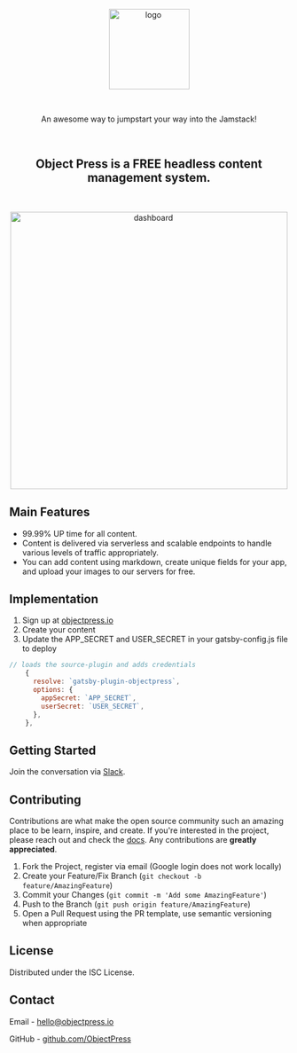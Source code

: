   <p align="center">
    <a href="https://www.objectpress.io">
      <img src="https://share.objectpress.io/logo-circle.png" alt="logo" width="145" height="145">
    </a> 
  </p>

  <br />

  <p align="center">
    An awesome way to jumpstart your way into the Jamstack!
  </p>

  <br />

  <h2 align="center">Object Press is a FREE headless content management system.</h2>

  <br />

  <p align="center">
    <a href="https://www.objectpress.io">
      <img src="https://share.objectpress.io/dashboard.png" alt="dashboard" width="auto" height="500">
    </a>
  </p>

## Main Features

- 99.99% UP time for all content.
- Content is delivered via serverless and scalable endpoints to handle various levels of traffic appropriately.
- You can add content using markdown, create unique fields for your app, and upload your images to our servers for free.

## Implementation

1. Sign up at [objectpress.io](https://www.objectpress.io)
2. Create your content
3. Update the APP_SECRET and USER_SECRET in your gatsby-config.js file to deploy

```js
// loads the source-plugin and adds credentials
    {
      resolve: `gatsby-plugin-objectpress`,
      options: {
        appSecret: `APP_SECRET`,
        userSecret: `USER_SECRET`,
      },
    },
```

## Getting Started

Join the conversation via [Slack](https://join.slack.com/t/object-press/shared_invite/zt-15dx55b3l-ApogR4eHsbA8RWK_es5cLw).

## Contributing

Contributions are what make the open source community such an amazing place to be learn, inspire, and create. If you're interested in the project, please reach out and check the [docs](https://objectpress.github.io/object-press/). Any contributions are **greatly appreciated**.

1. Fork the Project, register via email (Google login does not work locally)
2. Create your Feature/Fix Branch (`git checkout -b feature/AmazingFeature`)
3. Commit your Changes (`git commit -m 'Add some AmazingFeature'`)
4. Push to the Branch (`git push origin feature/AmazingFeature`)
5. Open a Pull Request using the PR template, use semantic versioning when appropriate

## License

Distributed under the ISC License.

## Contact

Email - hello@objectpress.io

GitHub - [github.com/ObjectPress](https://github.com/ObjectPress)
